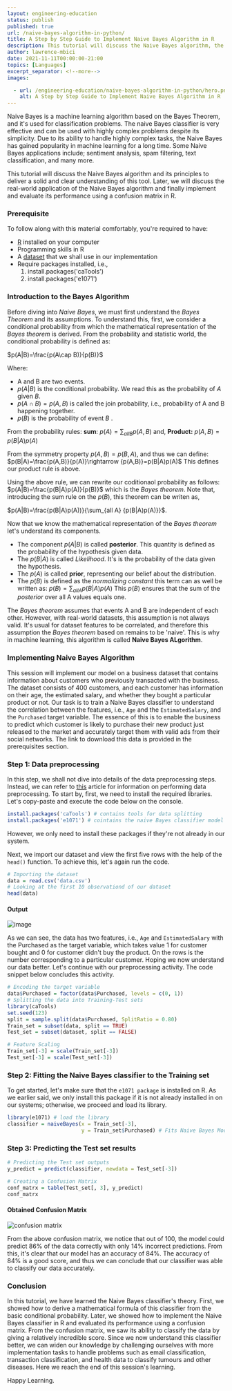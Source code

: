 ```yaml
---
layout: engineering-education
status: publish
published: true
url: /naive-bayes-algorithm-in-python/
title: A Step by Step Guide to Implement Naive Bayes Algorithm in R
description: This tutorial will discuss the Naive Bayes algorithm, the real-world application of the Naive Bayes algorithm, implement and evaluate its performance using a confusion matrix in R.
author: lawrence-mbici
date: 2021-11-11T00:00:00-21:00
topics: [Languages]
excerpt_separator: <!--more-->
images:

  - url: /engineering-education/naive-bayes-algorithm-in-python/hero.png 
    alt: A Step by Step Guide to Implement Naive Bayes Algorithm in R
---
```

Naive Bayes is a machine learning algorithm based on the Bayes Theorem, and it's used for classification problems. The naive Bayes classifier is very effective and can be used with highly complex problems despite its simplicity. Due to its ability to handle highly complex tasks, the Naive Bayes has gained popularity in machine learning for a long time. Some Naive Bayes applications include; sentiment analysis, spam filtering, text classification, and many more.
<!--more-->
This tutorial will discuss the Naive Bayes algorithm and its principles to deliver a solid and clear understanding of this tool. Later, we will discuss the real-world application of the Naive Bayes algorithm and finally implement and evaluate its performance using a confusion matrix in R.

### Prerequisite
To follow along with this material comfortably, you're required to have:
- [R](https://cran.r-project.org/) installed on your computer
- Programming skills in R
- A [dataset](https://github.com/mbici/data/blob/main/data.csv) that we shall use in our implementation
- Require packages installed, i.e., 
  1. install.packages('caTools')
  2. install.packages('e1071')

### Introduction to the Bayes Algorithm
Before diving into *Naive Bayes*, we must first understand the *Bayes Theorem* and its assumptions. To understand this, first, we consider a conditional probability from which the mathematical representation of the *Bayes theorem* is derived. From the probability and statistic world, the conditional probability is defined as:

$p(A|B)=\frac{p(A\cap B)}{p(B)}$

Where:
- A and B are two events.
- $p(A|B)$ is the conditional probability. We read this as the probability of *A* given *B*.
- $p(A\cap B)=p(A, B)$  is called the join probability, i.e.,  probability of A and B happening together.
- $p(B)$ is the probability of event ${B}$ .

From the probability rules:
**sum**: $p(A)=\sum_{all B} {p(A,B)}$ and,
**Product:** ${p(A,B)}=p(B|A)p(A)$

From the symmetry property $p(A, B ) = p(B, A)$, and thus we can define:
$p(B|A)=\frac{p(A,B)}{p(A)}\rightarrow {p(A,B)}=p(B|A)p(A)$
This defines our product rule is above.

Using the above rule, we can rewrite our coditionaol probability as follows:
$p(A|B)=\frac{p(B|A)p(A)}{p(B)}$
which is the *Bayes theorem*. Note that, introducing the sum rule on the $p{(B)}$, this theorem can be writen as,

$p(A|B)=\frac{p(B|A)p(A))}{\sum_{all A} {p(B|A)p(A)}}$.

Now that we know the mathematical representation of the *Bayes theorem* let's understand its components.
- The component $p(A|B)$ is called **posterior**. This quantity is defined as the probability of the hypothesis given data.
- The ${p(B|A)}$ is called *Likelihood*. It's is the probability of the data given the hypothesis.
- The $p(A)$ is called **prior**, representing our belief about the distribution.
- The $p(B)$ is defined as the *normalizing constant* this term can as well be written as:
  $p(B)=\sum_{all A} {p(B|A)p(A)}$
This  $p(B)$ ensures that the sum of the *posterior* over all A values equals one.

The *Bayes theorem* assumes that events A and B are independent of each other. However, with real-world datasets, this assumption is not always valid. It's usual for dataset features to be correlated, and therefore this assumption the *Bayes theorem* based on remains to be 'naive'. This is why in machine learning, this algorithm is called **Naive Bayes ALgorithm**.

### Implementing Naive Bayes Algorithm
This session will implement our model on a business dataset that contains information about customers who previously transacted with the business. The dataset consists of 400 customers, and each customer has information on their age, the estimated salary, and whether they bought a particular product or not. Our task is to train a Naive Bayes classifier to understand the correlation between the features, i.e., `Age` and the `EstimatedSalary`, and the `Purchased` target variable. The essence of this is to enable the business to predict which customer is likely to purchase their new product just released to the market and accurately target them with valid ads from their social networks. The link to download this data is provided in the prerequisites section.

### Step 1: Data preprocessing
In this step, we shall not dive into details of the data preprocessing steps. Instead, we can refer to [this](/engineering-education/data-preprocessing-in-r/) article for information on performing data preprocessing.
To start by, first, we need to install the required libraries. Let's copy-paste and execute the code below on the console.
```r
install.packages('caTools') # contains tools for data splitting
install.packages('e1071') # cointains the naive Bayes classifier model

```
However, we only need to install these packages if they're not already in our system.

Next, we import our dataset and view the first five rows with the help of the `head()` function. To achieve this, let's again run the code.

```r
# Importing the dataset
data = read.csv('data.csv')
# Looking at the first 10 observationd of our dataset
head(data)

```
#### Output

![image](/engineering-education/naive-bayes-algorithm-in-python/output-image.png)

As we can see, the data has two features, i.e., `Age` and `EstimatedSalary` with the Purchased as the target variable, which takes value 1 for customer bought and 0 for customer didn't buy the product. On the rows is the number corresponding to a particular customer. Hoping we now understand our data better. Let's continue with our preprocessing activity. The code snippet below concludes this activity.


```r
# Encoding the target variable
data$Purchased = factor(data$Purchased, levels = c(0, 1))
# Splitting the data into Training-Test sets
library(caTools)
set.seed(123)
split = sample.split(data$Purchased, SplitRatio = 0.80)
Train_set = subset(data, split == TRUE)
Test_set = subset(dataset, split == FALSE)

# Feature Scaling
Train_set[-3] = scale(Train_set[-3])
Test_set[-3] = scale(Test_set[-3])

```
### Step 2: Fitting the Naive Bayes classifier to the Training set
To get started, let's make sure that the `e1071 package` is installed on R. As we earlier said, we only install this package if it is not already installed in on our systems; otherwise, we proceed and load its library.

```r
library(e1071) # load the library
classifier = naiveBayes(x = Train_set[-3],
                        y = Train_set$Purchased) # Fits Naive Bayes Model to the training set

```

### Step 3: Predicting the Test set results

```r
# Predicting the Test set outputs
y_predict = predict(classifier, newdata = Test_set[-3])

# Creating a Confusion Matrix
conf_matrx = table(Test_set[, 3], y_predict)
conf_matrx
```
#### Obtained Confusion Matrix

![confusion matrix](/engineering-education/naive-bayes-algorithm-in-python/confusion-matrix.png)

From the above confusion matrix, we notice that out of 100, the model could predict 86% of the data correctly with only 14% incorrect predictions. From this, it's clear that our model has an accuracy of 84%. The accuracy of 84% is a good score, and thus we can conclude that our classifier was able to classify our data accurately.

### Conclusion
In this tutorial, we have learned the Naive Bayes classifier's theory. First, we showed how to derive a mathematical formula of this classifier from the basic conditional probability. Later, we showed how to implement the  Naive Bayes classifier in R and evaluated its performance using a confusion matrix. From the confusion matrix, we saw its ability to classify the data by giving a relatively incredible score. Since we now understand this classifier better, we can widen our knowledge by challenging ourselves with more implementation tasks to handle problems such as email classification, transaction classification, and health data to classify tumours and other diseases. Here we reach the end of this session's learning.

Happy Learning.

